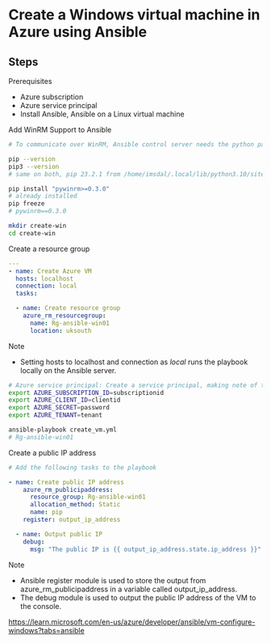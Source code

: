 # Create a Windows virtual machine in Azure using Ansible

## Steps

Prerequisites
* Azure subscription
* Azure service principal
* Install Ansible, Ansible on a Linux virtual machine

Add WinRM Support to Ansible

```bash
# To communicate over WinRM, Ansible control server needs the python package pywinrm.

pip --version
pip3 --version
# same on both, pip 23.2.1 from /home/imsdal/.local/lib/python3.10/site-packages/pip (python 3.10)

pip install "pywinrm>=0.3.0"
# already installed
pip freeze
# pywinrm==0.3.0

mkdir create-win
cd create-win

```
Create a resource group

```yml
---
- name: Create Azure VM
  hosts: localhost
  connection: local
  tasks:

  - name: Create resource group
    azure_rm_resourcegroup:
      name: Rg-ansible-win01
      location: uksouth
```
Note
* Setting hosts to localhost and connection as _local_ runs the playbook locally on the Ansible server.

```bash
# Azure service principal: Create a service principal, making note of the following values: appId, displayName, password, and tenant.
export AZURE_SUBSCRIPTION_ID=subscriptionid
export AZURE_CLIENT_ID=clientid
export AZURE_SECRET=password
export AZURE_TENANT=tenant

ansible-playbook create_vm.yml
# Rg-ansible-win01

```

Create a public IP address

```yml
# Add the following tasks to the playbook

- name: Create public IP address
    azure_rm_publicipaddress:
      resource_group: Rg-ansible-win01
      allocation_method: Static
      name: pip
    register: output_ip_address

  - name: Output public IP
    debug:
      msg: "The public IP is {{ output_ip_address.state.ip_address }}"

```
Note
* Ansible register module is used to store the output from azure_rm_publicipaddress in a variable called output_ip_address.
* The debug module is used to output the public IP address of the VM to the console.



https://learn.microsoft.com/en-us/azure/developer/ansible/vm-configure-windows?tabs=ansible